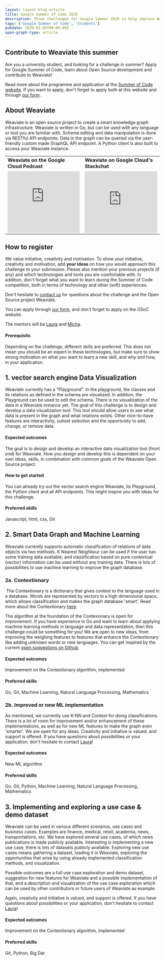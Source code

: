 ```yaml
---
layout: layout-blog-article
title: Google Summer of Code 2020
description: Three challenges for Google Summer 2020 to help improve Weaviate open source!
tags: ['Google Summer of Code', 'Students']
pubdate: 2020-02-05T00:00:00Z
open-graph-type: article
---
```


## Contribute to Weaviate this summer

Are you a university student, and looking for a challenge in summer? Apply for Google Summer of Code, learn about Open Source development and contribute to Weaviate!

Read more about the programme and application at the [Summer of Code website](https://summerofcode.withgoogle.com/). If you want to apply, don't forget to apply both at this website and through [our form](https://forms.gle/mR3ZWi5nZnbxovCK8).
​
## About Weaviate

Weaviate is an open source project to create a smart knowledge graph infrastructure. Weaviate is written in Go, but can be used with any language or tool you are familiar with. Schema editing and data manipulation is done via RESTful API endpoints. Data in the graph can be queried via the user-friendly custom made GraphQL API endpoint. A Python client is also built to access your Weaviate instance. 

<table>
    <tr>
        <td><b>Weaviate on the Google Cloud Podcast</b></td>
        <td><b>Weaviate on Google Cloud's Stackchat</b></td>
    </tr>
    <tr>
        <td><iframe width="100%" height="200" src="https://www.youtube.com/embed/6bLGQRZpwMA" frameborder="0" allow="accelerometer; autoplay; encrypted-media; gyroscope; picture-in-picture" allowfullscreen></iframe></td>
        <td><iframe width="100%" height="200" src="https://www.youtube.com/embed/SOUtWj2szOM" frameborder="0" allow="accelerometer; autoplay; encrypted-media; gyroscope; picture-in-picture" allowfullscreen></iframe></td>
    </tr>
</table>

## How to register

We value initiative, creativity and motivation. To show your initiative, creativity and motivation, add **your ideas** on how you would approach this challenge to your submission. Please also mention your previous projects (if any) and which technologies and tools you are comfortable with. In addition, don't forget what you want to learn during the Summer of Code competition, both in terms of technology and other (soft) experiences.

Don't hesitate to [contact us](mailto:laura@semi.technology) for questions about the challenge and the Open Source project Weaviate.

You can apply through [our form](https://forms.gle/mR3ZWi5nZnbxovCK8), and don't forget to apply on the GSoC website.

The mentors will be [Laura](https://www.semi.technology/about/) and [Micha](https://www.semi.technology/about/).

#### Prerequisits

Depending on the challenge, different skills are preferred. This does not mean you should be an expert in these technologies, but make sure to show strong motivation on what you want to learn a new skill, and why and how, in your application.

## 1. vector search engine Data Visualization

Weaviate currently has a "Playground". In the playground, the classes and its relations as defined in the schema are visualized. In addition, the Playground can be used to edit the schema. There is no visualization of the data in a Weaviate instance yet. The goal of this challenge is to design and develop a data visualization tool. This tool should allow users to see what data is present in the graph and what relations exists. Other nice-to-have features are interactivity, subset selection and the opportunity to add, change, or remove data.
​
#### Expected outcomes

The goal is to design and develop an interactive data visualization tool (front end) for Weaviate. How you design and develop this is dependent on your own ideas, skills, in combination with common goals of the Weaviate Open Source project.
​
#### How to get started

You can already try out the vector search engine Weaviate, its Playground, the Python client and all API endpoints. This might inspire you with ideas for this challenge.

#### Preferred skills

Javascript, html, css, Git

## 2. Smart Data Graph and Machine Learning

Weaviate currently supports automatic classification of relations of data objects via two methods. K Nearest Neighbour can be used if the user has some training data available, and classification based on pure contextual (vector) information can be used without any training data. There is lots of possibilities to use machine learning to improve the graph database.
​
### 2a. Contextionary
​
The Contextionary is a dictionary that gives context to the language used in a database. Words are represented by vectors in a high dimensional space, which allows classification and makes the graph database 'smart'. Read more about the Contextionary [here](https://www.semi.technology/documentation/weaviate/current/about/philosophy.html#about-the-contextionary).

The algorithm at the foundation of the Contexionary is open for improvement. If you have experience in Go and want to learn about applying machine learning methods in language and data representation, then this challenge could be something for you! We are open to new ideas, from improving the weighing features to features that enhance the Contextionary like adding unknown words or new languages. You can get inspired by the current [open suggestions on Github](https://github.com/semi-technologies/weaviate/labels/Contextionary).

#### Expected outcomes

Improvement on the Contextionary algorithm, implemented 

#### Preferred skills

Go, Git, Machine Learning, Natural Language Processing, Mathematics
​
### 2b. Improved or new ML implementation

As mentioned, we currently use K-NN and Context for doing classifications. There is a lot of room for improvement and/or enhancement of these implementations, as well as for new ML features to make the graph even 'smarter'. We are open for any ideas. Creativity and initiative is valued, and support is offered. If you have questions about possibilities or your application, don't hesitate to contact [Laura](mailto:laura@semi.technology)!
​
#### Expected outcomes

New ML algorithm 

#### Preferred skills

Go, Git, Python, Machine Learning, Natural Language Processing, Mathematics
​
## 3. Implementing and exploring a use case & demo dataset

Weaviate can be used in various different scenarios, use cases and business cases. Examples are finance, medical, retail, academia, news, transportations, etc. We have explored several use cases, of which news publications is made publicly available. Interesting is implementing a new use case, there is lots of datasets publicly available. Exploring new use cases means gathering a dataset, loading it in Weaviate, exploring the opportunities that arise by using already implemented classification methods, and visualization.

Possible outcomes are a full use case exploration and demo dataset, suggestion for new features for Weaviate and a possible implementation of that, and a description and visualization of the use case exploration which can be used by other contributors or future users of Weaviate as example.

Again, creativity and initiative is valued, and support is offered. If you have questions about possibilities or your application, don't hesitate to contact [Laura](mailto:laura@semi.technology)!

#### Expected outcomes

Improvement on the Contextionary algorithm, implemented 

#### Preferred skills

Git, Python, Big Dat
